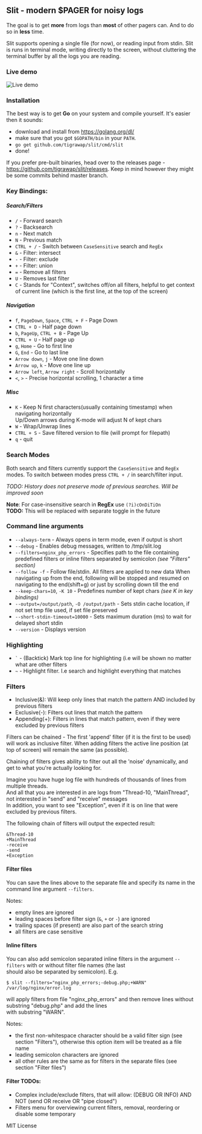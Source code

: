## **Slit** - modern $PAGER for noisy logs


The goal is to get **more** from logs than **most** of other pagers can. And to do so in **less** time.


Slit supports opening a single file (for now), or reading input from stdin.
Slit is runs in terminal mode, writing directly to the screen, without cluttering the terminal buffer by all the logs you are reading.

### Live demo
![Live demo](https://habrastorage.org/files/a64/704/82b/a6470482b6b04f548998b57df088ebb6.gif)

### Installation
The best way is to get **Go** on your system and compile yourself. It's easier then it sounds:
- download and install from https://golang.org/dl/  
- make sure that you got `$GOPATH/bin` in your `PATH`.
- `go get github.com/tigrawap/slit/cmd/slit`
- done!

If you prefer pre-built binaries, head over to the releases page - https://github.com/tigrawap/slit/releases.
Keep in mind however they might be some commits behind master branch.
  

### Key Bindings:  

##### Search/Filters
- `/` - Forward search  
- `?` - Backsearch  
- `n` - Next match
- `N` - Previous match
- `CTRL + /` - Switch between `CaseSensitive` search and `RegEx`
- `&` - Filter: intersect
- `-` - Filter: exclude
- `+` - Filter: union
- `=` - Remove all filters
- `U` - Removes last filter
- `C` - Stands for "Context", switches off/on all filters, helpful to get context of current line (which is the first line, at the top of the screen)

##### Navigation
- `f`, `PageDown`, `Space`, `CTRL + F` - Page Down
- `CTRL + D` - Half page down
- `b`, `PageUp`, `CTRL + B` - Page Up
- `CTRL + U` - Half page up
- `g`, `Home` - Go to first line
- `G`, `End` - Go to last line
- `Arrow down`, `j` - Move one line down
- `Arrow up`, `k` - Move one line up
- `Arrow left`, `Arrow right` - Scroll horizontally
- `<`, `>` - Precise horizontal scrolling, 1 character a time
   
##### Misc
- `K` - Keep N first characters(usually containing timestamp) when navigating horizontally  
    Up/Down arrows during K-mode will adjust N of kept chars 
- `W` - Wrap/Unwrap lines
- `CTRL + S` - Save filtered version to file (will prompt for filepath)
- `q` - quit

### Search Modes
Both search and filters currently support the `CaseSensitive` and `RegEx` modes.
To switch between modes press `CTRL + /` in search/filter input.

*TODO: History does not preserve mode of previous searches. Will be improved soon*

**Note**: For case-insensitive search in **RegEx** use `(?i)cOnDiTiOn`  
**TODO:** This will be replaced with separate toggle in the future  

### Command line arguments
- `--always-term` - Always opens in term mode, even if output is short
- `--debug` - Enables debug messages, written to /tmp/slit.log
- `--filters=nginx_php_errors` - Specifies path to the file containing predefined filters or inline filters separated by semicolon *(see "Filters" section)*
- `--follow -f` - Follow file/stdin. All filters are applied to new data
When navigating up from the end, following will be stopped and resumed on navigating to the end(shift+g) or just by scrolling down till the end
- `--keep-chars=10`, `-K 10` - Predefines number of kept chars *(see K in key bindings)*
- `--output=/output/path`, `-O /output/path` - Sets stdin cache location, if not set tmp file used, if set file preserved
- `--short-stdin-timeout=10000` - Sets maximum duration (ms) to wait for delayed short stdin
- `--version` - Displays version

### Highlighting
- ``` ` ``` - (Backtick) Mark top line for highlighting (i.e will be shown no matter what are other filters
- ``` ~ ``` - Highlight filter. I.e search and highlight everything that matches

### Filters

- Inclusive(&): Will keep only lines that match the pattern AND included by previous filters
- Exclusive(-): Filters out lines that match the pattern
- Appending(+): Filters in lines that match pattern, even if they were excluded by previous filters

Filters can be chained - The first 'append' filter (if it is the first to be used) will work as inclusive filter.
When adding filters the active line position (at top of screen) will remain the same (as possible).

Chaining of filters gives ability to filter out all the 'noise' dynamically, and get to what you're actually looking for.

Imagine you have huge log file with hundreds of thousands of lines from multiple threads.      
And all that you are interested in are logs from "Thread-10, "MainThread", not interested in "send" and "receive" messages  
In addition, you want to see "Exception", even if it is on line that were excluded by previous filters.

The following chain of filters will output the expected result:

```
&Thread-10
+MainThread
-receive
-send
+Exception
```

#### Filter files

You can save the lines above to the separate file and specify its name in the command line argument `--filters`.

Notes:
- empty lines are ignored
- leading spaces before filter sign (`&`, `+` or `-`) are ignored
- trailing spaces (if present) are also part of the search string
- all filters are case sensitive

#### Inline filters

You can also add semicolon separated inline filters in the argument `--filters` with or without filter file names (the last  
should also be separated by semicolon). E.g.

```
$ slit --filters="nginx_php_errors;-debug.php;+WARN" /var/log/nginx/error.log
```

will apply filters from file "nginx\_php\_errors" and then remove lines without substring "debug.php" and add the lines  
with substring "WARN".

Notes:
- the first non-whitespace character should be a valid filter sign (see section "Filters"), otherwise this option item will be treated as a file name
- leading semicolon characters are ignored
- all other rules are the same as for filters in the separate files (see section "Filter files")

#### Filter TODOs:

- Complex include/exclude filters, that will allow: (DEBUG OR INFO) AND NOT (send OR receive OR "pipe closed") 
- Filters menu for overviewing current filters, removal, reordering or disable some temporary

MIT License
